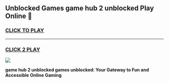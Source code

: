 
## Unblocked Games game hub 2 unblocked Play Online 👋
<h3>
<a href="https://news.freeplayer.one?title=game_hub_2_unblocked&ref=17F">CLICK TO PLAY</a></h3>
<hr>

<h3>
<a href="https://news.freeplayer.one?title=game_hub_2_unblocked&ref=17F">CLICK 2 PLAY</a>
  
</h3>

<a href="https://news.freeplayer.one?title=game_hub_2_unblocked&ref=17F/"><img src="https://clearcache.store/games.png"></a>


**game hub 2 unblocked games unblocked: Your Gateway to Fun and Accessible Online Gaming**
